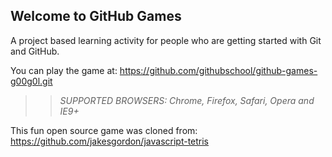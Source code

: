 ## Welcome to GitHub Games

A project based learning activity for people who are getting started with Git and GitHub.

You can play the game at: https://github.com/githubschool/github-games-g00g0l.git

>> _*SUPPORTED BROWSERS*: Chrome, Firefox, Safari, Opera and IE9+_

This fun open source game was cloned from: https://github.com/jakesgordon/javascript-tetris
